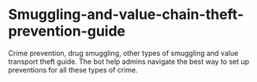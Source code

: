 # Smuggling-and-value-chain-theft-prevention-guide
Crime prevention, drug smuggling, other types of smuggling and value transport theft guide. The bot help admins navigate the best way to set up preventions for all these types of crime.
